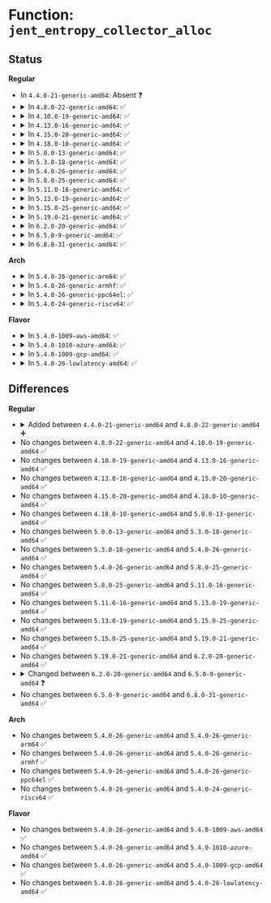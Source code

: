 # Function: <code>jent_entropy_collector_alloc</code>

## Status
<b>Regular</b>
<ul>
<li>
In <code>4.4.0-21-generic-amd64</code>: Absent ❓
</li>
<li>
<details>
<summary>In <code>4.8.0-22-generic-amd64</code>: ✅</summary>

```c
struct rand_data * jent_entropy_collector_alloc(unsigned int osr, unsigned int flags)
```

```json
{
  "name": "jent_entropy_collector_alloc",
  "collision_type": "Unique Global",
  "inline_type": "No",
  "funcs": [
    {
      "addr": 18446744071582971410,
      "name": "jent_entropy_collector_alloc",
      "external": true,
      "loc": "crypto/jitterentropy.c:614",
      "file": "crypto/jitterentropy.c",
      "inline": "seen, unknown",
      "caller_inline": [],
      "caller_func": [
        "crypto/jitterentropy-kcapi.c:jent_kcapi_init"
      ]
    }
  ],
  "symbols": [
    {
      "addr": 18446744071582971410,
      "name": "jent_entropy_collector_alloc",
      "section": ".text",
      "bind": "STB_GLOBAL",
      "size": 252
    }
  ]
}
```
</details>
</li>
<li>
<details>
<summary>In <code>4.10.0-19-generic-amd64</code>: ✅</summary>

```c
struct rand_data * jent_entropy_collector_alloc(unsigned int osr, unsigned int flags)
```

```json
{
  "name": "jent_entropy_collector_alloc",
  "collision_type": "Unique Global",
  "inline_type": "No",
  "funcs": [
    {
      "addr": 18446744071583075986,
      "name": "jent_entropy_collector_alloc",
      "external": true,
      "loc": "crypto/jitterentropy.c:614",
      "file": "crypto/jitterentropy.c",
      "inline": "seen, unknown",
      "caller_inline": [],
      "caller_func": [
        "crypto/jitterentropy-kcapi.c:jent_kcapi_init"
      ]
    }
  ],
  "symbols": [
    {
      "addr": 18446744071583075986,
      "name": "jent_entropy_collector_alloc",
      "section": ".text",
      "bind": "STB_GLOBAL",
      "size": 252
    }
  ]
}
```
</details>
</li>
<li>
<details>
<summary>In <code>4.13.0-16-generic-amd64</code>: ✅</summary>

```c
struct rand_data * jent_entropy_collector_alloc(unsigned int osr, unsigned int flags)
```

```json
{
  "name": "jent_entropy_collector_alloc",
  "collision_type": "Unique Global",
  "inline_type": "No",
  "funcs": [
    {
      "addr": 18446744071583130999,
      "name": "jent_entropy_collector_alloc",
      "external": true,
      "loc": "crypto/jitterentropy.c:614",
      "file": "crypto/jitterentropy.c",
      "inline": "seen, unknown",
      "caller_inline": [],
      "caller_func": [
        "crypto/jitterentropy-kcapi.c:jent_kcapi_init"
      ]
    }
  ],
  "symbols": [
    {
      "addr": 18446744071583130999,
      "name": "jent_entropy_collector_alloc",
      "section": ".text",
      "bind": "STB_GLOBAL",
      "size": 252
    }
  ]
}
```
</details>
</li>
<li>
<details>
<summary>In <code>4.15.0-20-generic-amd64</code>: ✅</summary>

```c
struct rand_data * jent_entropy_collector_alloc(unsigned int osr, unsigned int flags)
```

```json
{
  "name": "jent_entropy_collector_alloc",
  "collision_type": "Unique Global",
  "inline_type": "No",
  "funcs": [
    {
      "addr": 18446744071583305039,
      "name": "jent_entropy_collector_alloc",
      "external": true,
      "loc": "crypto/jitterentropy.c:614",
      "file": "crypto/jitterentropy.c",
      "inline": "seen, unknown",
      "caller_inline": [],
      "caller_func": [
        "crypto/jitterentropy-kcapi.c:jent_kcapi_init"
      ]
    }
  ],
  "symbols": [
    {
      "addr": 18446744071583305039,
      "name": "jent_entropy_collector_alloc",
      "section": ".text",
      "bind": "STB_GLOBAL",
      "size": 252
    }
  ]
}
```
</details>
</li>
<li>
<details>
<summary>In <code>4.18.0-10-generic-amd64</code>: ✅</summary>

```c
struct rand_data * jent_entropy_collector_alloc(unsigned int osr, unsigned int flags)
```

```json
{
  "name": "jent_entropy_collector_alloc",
  "collision_type": "Unique Global",
  "inline_type": "No",
  "funcs": [
    {
      "addr": 18446744071583513714,
      "name": "jent_entropy_collector_alloc",
      "external": true,
      "loc": "crypto/jitterentropy.c:614",
      "file": "crypto/jitterentropy.c",
      "inline": "seen, unknown",
      "caller_inline": [],
      "caller_func": [
        "crypto/jitterentropy-kcapi.c:jent_kcapi_init"
      ]
    }
  ],
  "symbols": [
    {
      "addr": 18446744071583513714,
      "name": "jent_entropy_collector_alloc",
      "section": ".text",
      "bind": "STB_GLOBAL",
      "size": 252
    }
  ]
}
```
</details>
</li>
<li>
<details>
<summary>In <code>5.0.0-13-generic-amd64</code>: ✅</summary>

```c
struct rand_data * jent_entropy_collector_alloc(unsigned int osr, unsigned int flags)
```

```json
{
  "name": "jent_entropy_collector_alloc",
  "collision_type": "Unique Global",
  "inline_type": "No",
  "funcs": [
    {
      "addr": 18446744071583635431,
      "name": "jent_entropy_collector_alloc",
      "external": true,
      "loc": "crypto/jitterentropy.c:614",
      "file": "crypto/jitterentropy.c",
      "inline": "seen, unknown",
      "caller_inline": [],
      "caller_func": [
        "crypto/jitterentropy-kcapi.c:jent_kcapi_init"
      ]
    }
  ],
  "symbols": [
    {
      "addr": 18446744071583635431,
      "name": "jent_entropy_collector_alloc",
      "section": ".text",
      "bind": "STB_GLOBAL",
      "size": 252
    }
  ]
}
```
</details>
</li>
<li>
<details>
<summary>In <code>5.3.0-18-generic-amd64</code>: ✅</summary>

```c
struct rand_data * jent_entropy_collector_alloc(unsigned int osr, unsigned int flags)
```

```json
{
  "name": "jent_entropy_collector_alloc",
  "collision_type": "Unique Global",
  "inline_type": "No",
  "funcs": [
    {
      "addr": 18446744071583821427,
      "name": "jent_entropy_collector_alloc",
      "external": true,
      "loc": "crypto/jitterentropy.c:475",
      "file": "crypto/jitterentropy.c",
      "inline": "seen, unknown",
      "caller_inline": [],
      "caller_func": [
        "crypto/jitterentropy-kcapi.c:jent_kcapi_init"
      ]
    }
  ],
  "symbols": [
    {
      "addr": 18446744071583821427,
      "name": "jent_entropy_collector_alloc",
      "section": ".text",
      "bind": "STB_GLOBAL",
      "size": 184
    }
  ]
}
```
</details>
</li>
<li>
<details>
<summary>In <code>5.4.0-26-generic-amd64</code>: ✅</summary>

```c
struct rand_data * jent_entropy_collector_alloc(unsigned int osr, unsigned int flags)
```

```json
{
  "name": "jent_entropy_collector_alloc",
  "collision_type": "Unique Global",
  "inline_type": "No",
  "funcs": [
    {
      "addr": 18446744071583923395,
      "name": "jent_entropy_collector_alloc",
      "external": true,
      "loc": "crypto/jitterentropy.c:475",
      "file": "crypto/jitterentropy.c",
      "inline": "seen, unknown",
      "caller_inline": [],
      "caller_func": [
        "crypto/jitterentropy-kcapi.c:jent_kcapi_init"
      ]
    }
  ],
  "symbols": [
    {
      "addr": 18446744071583923395,
      "name": "jent_entropy_collector_alloc",
      "section": ".text",
      "bind": "STB_GLOBAL",
      "size": 184
    }
  ]
}
```
</details>
</li>
<li>
<details>
<summary>In <code>5.8.0-25-generic-amd64</code>: ✅</summary>

```c
struct rand_data * jent_entropy_collector_alloc(unsigned int osr, unsigned int flags)
```

```json
{
  "name": "jent_entropy_collector_alloc",
  "collision_type": "Unique Global",
  "inline_type": "No",
  "funcs": [
    {
      "addr": 18446744071584314199,
      "name": "jent_entropy_collector_alloc",
      "external": true,
      "loc": "crypto/jitterentropy.c:657",
      "file": "crypto/jitterentropy.c",
      "inline": "seen, unknown",
      "caller_inline": [],
      "caller_func": [
        "crypto/jitterentropy-kcapi.c:jent_kcapi_init"
      ]
    }
  ],
  "symbols": [
    {
      "addr": 18446744071584314199,
      "name": "jent_entropy_collector_alloc",
      "section": ".text",
      "bind": "STB_GLOBAL",
      "size": 184
    }
  ]
}
```
</details>
</li>
<li>
<details>
<summary>In <code>5.11.0-16-generic-amd64</code>: ✅</summary>

```c
struct rand_data * jent_entropy_collector_alloc(unsigned int osr, unsigned int flags)
```

```json
{
  "name": "jent_entropy_collector_alloc",
  "collision_type": "Unique Global",
  "inline_type": "No",
  "funcs": [
    {
      "addr": 18446744071584432690,
      "name": "jent_entropy_collector_alloc",
      "external": true,
      "loc": "crypto/jitterentropy.c:657",
      "file": "crypto/jitterentropy.c",
      "inline": "seen, unknown",
      "caller_inline": [],
      "caller_func": [
        "crypto/jitterentropy-kcapi.c:jent_kcapi_init"
      ]
    }
  ],
  "symbols": [
    {
      "addr": 18446744071584432690,
      "name": "jent_entropy_collector_alloc",
      "section": ".text",
      "bind": "STB_GLOBAL",
      "size": 184
    }
  ]
}
```
</details>
</li>
<li>
<details>
<summary>In <code>5.13.0-19-generic-amd64</code>: ✅</summary>

```c
struct rand_data * jent_entropy_collector_alloc(unsigned int osr, unsigned int flags)
```

```json
{
  "name": "jent_entropy_collector_alloc",
  "collision_type": "Unique Global",
  "inline_type": "No",
  "funcs": [
    {
      "addr": 18446744071584467377,
      "name": "jent_entropy_collector_alloc",
      "external": true,
      "loc": "crypto/jitterentropy.c:657",
      "file": "crypto/jitterentropy.c",
      "inline": "seen, unknown",
      "caller_inline": [],
      "caller_func": [
        "crypto/jitterentropy-kcapi.c:jent_kcapi_init"
      ]
    }
  ],
  "symbols": [
    {
      "addr": 18446744071584467377,
      "name": "jent_entropy_collector_alloc",
      "section": ".text",
      "bind": "STB_GLOBAL",
      "size": 184
    }
  ]
}
```
</details>
</li>
<li>
<details>
<summary>In <code>5.15.0-25-generic-amd64</code>: ✅</summary>

```c
struct rand_data * jent_entropy_collector_alloc(unsigned int osr, unsigned int flags)
```

```json
{
  "name": "jent_entropy_collector_alloc",
  "collision_type": "Unique Global",
  "inline_type": "No",
  "funcs": [
    {
      "addr": 18446744071584865498,
      "name": "jent_entropy_collector_alloc",
      "external": true,
      "loc": "crypto/jitterentropy.c:656",
      "file": "crypto/jitterentropy.c",
      "inline": "seen, unknown",
      "caller_inline": [],
      "caller_func": [
        "crypto/jitterentropy-kcapi.c:jent_kcapi_init"
      ]
    }
  ],
  "symbols": [
    {
      "addr": 18446744071584865498,
      "name": "jent_entropy_collector_alloc",
      "section": ".text",
      "bind": "STB_GLOBAL",
      "size": 184
    }
  ]
}
```
</details>
</li>
<li>
<details>
<summary>In <code>5.19.0-21-generic-amd64</code>: ✅</summary>

```c
struct rand_data * jent_entropy_collector_alloc(unsigned int osr, unsigned int flags)
```

```json
{
  "name": "jent_entropy_collector_alloc",
  "collision_type": "Unique Global",
  "inline_type": "No",
  "funcs": [
    {
      "addr": 18446744071585560646,
      "name": "jent_entropy_collector_alloc",
      "external": true,
      "loc": "crypto/jitterentropy.c:671",
      "file": "crypto/jitterentropy.c",
      "inline": "seen, unknown",
      "caller_inline": [],
      "caller_func": [
        "crypto/jitterentropy-kcapi.c:jent_kcapi_init"
      ]
    }
  ],
  "symbols": [
    {
      "addr": 18446744071585560646,
      "name": "jent_entropy_collector_alloc",
      "section": ".text",
      "bind": "STB_GLOBAL",
      "size": 202
    }
  ]
}
```
</details>
</li>
<li>
<details>
<summary>In <code>6.2.0-20-generic-amd64</code>: ✅</summary>

```c
struct rand_data * jent_entropy_collector_alloc(unsigned int osr, unsigned int flags)
```

```json
{
  "name": "jent_entropy_collector_alloc",
  "collision_type": "Unique Global",
  "inline_type": "No",
  "funcs": [
    {
      "addr": 18446744071586323936,
      "name": "jent_entropy_collector_alloc",
      "external": true,
      "loc": "crypto/jitterentropy.c:671",
      "file": "crypto/jitterentropy.c",
      "inline": "seen, unknown",
      "caller_inline": [],
      "caller_func": [
        "crypto/jitterentropy-kcapi.c:jent_kcapi_init"
      ]
    }
  ],
  "symbols": [
    {
      "addr": 18446744071586323936,
      "name": "jent_entropy_collector_alloc",
      "section": ".text",
      "bind": "STB_GLOBAL",
      "size": 202
    }
  ]
}
```
</details>
</li>
<li>
<details>
<summary>In <code>6.5.0-9-generic-amd64</code>: ✅</summary>

```c
struct rand_data * jent_entropy_collector_alloc(unsigned int osr, unsigned int flags, void * hash_state)
```

```json
{
  "name": "jent_entropy_collector_alloc",
  "collision_type": "Unique Global",
  "inline_type": "No",
  "funcs": [
    {
      "addr": 18446744071586567728,
      "name": "jent_entropy_collector_alloc",
      "external": true,
      "loc": "crypto/jitterentropy.c:577",
      "file": "crypto/jitterentropy.c",
      "inline": "seen, unknown",
      "caller_inline": [],
      "caller_func": [
        "crypto/jitterentropy-kcapi.c:jent_kcapi_init"
      ]
    }
  ],
  "symbols": [
    {
      "addr": 18446744071586567728,
      "name": "jent_entropy_collector_alloc",
      "section": ".text",
      "bind": "STB_GLOBAL",
      "size": 217
    }
  ]
}
```
</details>
</li>
<li>
<details>
<summary>In <code>6.8.0-31-generic-amd64</code>: ✅</summary>

```c
struct rand_data * jent_entropy_collector_alloc(unsigned int osr, unsigned int flags, void * hash_state)
```

```json
{
  "name": "jent_entropy_collector_alloc",
  "collision_type": "Unique Global",
  "inline_type": "No",
  "funcs": [
    {
      "addr": 18446744071586837824,
      "name": "jent_entropy_collector_alloc",
      "external": true,
      "loc": "crypto/jitterentropy.c:659",
      "file": "crypto/jitterentropy.c",
      "inline": "seen, unknown",
      "caller_inline": [],
      "caller_func": [
        "crypto/jitterentropy-kcapi.c:jent_kcapi_init"
      ]
    }
  ],
  "symbols": [
    {
      "addr": 18446744071586837824,
      "name": "jent_entropy_collector_alloc",
      "section": ".text",
      "bind": "STB_GLOBAL",
      "size": 244
    }
  ]
}
```
</details>
</li>
</ul>
<b>Arch</b>
<ul>
<li>
<details>
<summary>In <code>5.4.0-26-generic-arm64</code>: ✅</summary>

```c
struct rand_data * jent_entropy_collector_alloc(unsigned int osr, unsigned int flags)
```

```json
{
  "name": "jent_entropy_collector_alloc",
  "collision_type": "Unique Global",
  "inline_type": "No",
  "funcs": [
    {
      "addr": 18446603336495741092,
      "name": "jent_entropy_collector_alloc",
      "external": true,
      "loc": "crypto/jitterentropy.c:475",
      "file": "crypto/jitterentropy.c",
      "inline": "seen, unknown",
      "caller_inline": [],
      "caller_func": [
        "crypto/jitterentropy-kcapi.c:jent_kcapi_init"
      ]
    }
  ],
  "symbols": [
    {
      "addr": 18446603336495741092,
      "name": "jent_entropy_collector_alloc",
      "section": ".text",
      "bind": "STB_GLOBAL",
      "size": 216
    }
  ]
}
```
</details>
</li>
<li>
<details>
<summary>In <code>5.4.0-26-generic-armhf</code>: ✅</summary>

```c
struct rand_data * jent_entropy_collector_alloc(unsigned int osr, unsigned int flags)
```

```json
{
  "name": "jent_entropy_collector_alloc",
  "collision_type": "Unique Global",
  "inline_type": "No",
  "funcs": [
    {
      "addr": 3229094932,
      "name": "jent_entropy_collector_alloc",
      "external": true,
      "loc": "crypto/jitterentropy.c:475",
      "file": "crypto/jitterentropy.c",
      "inline": "seen, unknown",
      "caller_inline": [],
      "caller_func": [
        "crypto/jitterentropy-kcapi.c:jent_kcapi_init"
      ]
    }
  ],
  "symbols": [
    {
      "addr": 3229094932,
      "name": "jent_entropy_collector_alloc",
      "section": ".text",
      "bind": "STB_GLOBAL",
      "size": 224
    }
  ]
}
```
</details>
</li>
<li>
<details>
<summary>In <code>5.4.0-26-generic-ppc64el</code>: ✅</summary>

```c
struct rand_data * jent_entropy_collector_alloc(unsigned int osr, unsigned int flags)
```

```json
{
  "name": "jent_entropy_collector_alloc",
  "collision_type": "Unique Global",
  "inline_type": "No",
  "funcs": [
    {
      "addr": 13835058055289900324,
      "name": "jent_entropy_collector_alloc",
      "external": true,
      "loc": "crypto/jitterentropy.c:475",
      "file": "crypto/jitterentropy.c",
      "inline": "seen, unknown",
      "caller_inline": [],
      "caller_func": [
        "crypto/jitterentropy-kcapi.c:jent_kcapi_init"
      ]
    }
  ],
  "symbols": [
    {
      "addr": 13835058055289900324,
      "name": "jent_entropy_collector_alloc",
      "section": ".text",
      "bind": "STB_GLOBAL",
      "size": 276
    }
  ]
}
```
</details>
</li>
<li>
<details>
<summary>In <code>5.4.0-24-generic-riscv64</code>: ✅</summary>

```c
struct rand_data * jent_entropy_collector_alloc(unsigned int osr, unsigned int flags)
```

```json
{
  "name": "jent_entropy_collector_alloc",
  "collision_type": "Unique Global",
  "inline_type": "No",
  "funcs": [
    {
      "addr": 18446743936274890420,
      "name": "jent_entropy_collector_alloc",
      "external": true,
      "loc": "crypto/jitterentropy.c:475",
      "file": "crypto/jitterentropy.c",
      "inline": "seen, unknown",
      "caller_inline": [],
      "caller_func": [
        "crypto/jitterentropy-kcapi.c:jent_kcapi_init"
      ]
    }
  ],
  "symbols": [
    {
      "addr": 18446743936274890420,
      "name": "jent_entropy_collector_alloc",
      "section": ".text",
      "bind": "STB_GLOBAL",
      "size": 196
    }
  ]
}
```
</details>
</li>
</ul>
<b>Flavor</b>
<ul>
<li>
<details>
<summary>In <code>5.4.0-1009-aws-amd64</code>: ✅</summary>

```c
struct rand_data * jent_entropy_collector_alloc(unsigned int osr, unsigned int flags)
```

```json
{
  "name": "jent_entropy_collector_alloc",
  "collision_type": "Unique Global",
  "inline_type": "No",
  "funcs": [
    {
      "addr": 18446744071583892131,
      "name": "jent_entropy_collector_alloc",
      "external": true,
      "loc": "crypto/jitterentropy.c:475",
      "file": "crypto/jitterentropy.c",
      "inline": "seen, unknown",
      "caller_inline": [],
      "caller_func": [
        "crypto/jitterentropy-kcapi.c:jent_kcapi_init"
      ]
    }
  ],
  "symbols": [
    {
      "addr": 18446744071583892131,
      "name": "jent_entropy_collector_alloc",
      "section": ".text",
      "bind": "STB_GLOBAL",
      "size": 184
    }
  ]
}
```
</details>
</li>
<li>
<details>
<summary>In <code>5.4.0-1010-azure-amd64</code>: ✅</summary>

```c
struct rand_data * jent_entropy_collector_alloc(unsigned int osr, unsigned int flags)
```

```json
{
  "name": "jent_entropy_collector_alloc",
  "collision_type": "Unique Global",
  "inline_type": "No",
  "funcs": [
    {
      "addr": 18446744071583829187,
      "name": "jent_entropy_collector_alloc",
      "external": true,
      "loc": "crypto/jitterentropy.c:475",
      "file": "crypto/jitterentropy.c",
      "inline": "seen, unknown",
      "caller_inline": [],
      "caller_func": [
        "crypto/jitterentropy-kcapi.c:jent_kcapi_init"
      ]
    }
  ],
  "symbols": [
    {
      "addr": 18446744071583829187,
      "name": "jent_entropy_collector_alloc",
      "section": ".text",
      "bind": "STB_GLOBAL",
      "size": 184
    }
  ]
}
```
</details>
</li>
<li>
<details>
<summary>In <code>5.4.0-1009-gcp-amd64</code>: ✅</summary>

```c
struct rand_data * jent_entropy_collector_alloc(unsigned int osr, unsigned int flags)
```

```json
{
  "name": "jent_entropy_collector_alloc",
  "collision_type": "Unique Global",
  "inline_type": "No",
  "funcs": [
    {
      "addr": 18446744071583875891,
      "name": "jent_entropy_collector_alloc",
      "external": true,
      "loc": "crypto/jitterentropy.c:475",
      "file": "crypto/jitterentropy.c",
      "inline": "seen, unknown",
      "caller_inline": [],
      "caller_func": [
        "crypto/jitterentropy-kcapi.c:jent_kcapi_init"
      ]
    }
  ],
  "symbols": [
    {
      "addr": 18446744071583875891,
      "name": "jent_entropy_collector_alloc",
      "section": ".text",
      "bind": "STB_GLOBAL",
      "size": 184
    }
  ]
}
```
</details>
</li>
<li>
<details>
<summary>In <code>5.4.0-26-lowlatency-amd64</code>: ✅</summary>

```c
struct rand_data * jent_entropy_collector_alloc(unsigned int osr, unsigned int flags)
```

```json
{
  "name": "jent_entropy_collector_alloc",
  "collision_type": "Unique Global",
  "inline_type": "No",
  "funcs": [
    {
      "addr": 18446744071583976963,
      "name": "jent_entropy_collector_alloc",
      "external": true,
      "loc": "crypto/jitterentropy.c:475",
      "file": "crypto/jitterentropy.c",
      "inline": "seen, unknown",
      "caller_inline": [],
      "caller_func": [
        "crypto/jitterentropy-kcapi.c:jent_kcapi_init"
      ]
    }
  ],
  "symbols": [
    {
      "addr": 18446744071583976963,
      "name": "jent_entropy_collector_alloc",
      "section": ".text",
      "bind": "STB_GLOBAL",
      "size": 184
    }
  ]
}
```
</details>
</li>
</ul>

## Differences
<b>Regular</b>
<ul>
<li>
<details>
<summary>Added between <code>4.4.0-21-generic-amd64</code> and <code>4.8.0-22-generic-amd64</code> ➕</summary>

```c
struct rand_data * jent_entropy_collector_alloc(unsigned int osr, unsigned int flags)
```
</details>
</li>
<li>
No changes between <code>4.8.0-22-generic-amd64</code> and <code>4.10.0-19-generic-amd64</code> ✅
</li>
<li>
No changes between <code>4.10.0-19-generic-amd64</code> and <code>4.13.0-16-generic-amd64</code> ✅
</li>
<li>
No changes between <code>4.13.0-16-generic-amd64</code> and <code>4.15.0-20-generic-amd64</code> ✅
</li>
<li>
No changes between <code>4.15.0-20-generic-amd64</code> and <code>4.18.0-10-generic-amd64</code> ✅
</li>
<li>
No changes between <code>4.18.0-10-generic-amd64</code> and <code>5.0.0-13-generic-amd64</code> ✅
</li>
<li>
No changes between <code>5.0.0-13-generic-amd64</code> and <code>5.3.0-18-generic-amd64</code> ✅
</li>
<li>
No changes between <code>5.3.0-18-generic-amd64</code> and <code>5.4.0-26-generic-amd64</code> ✅
</li>
<li>
No changes between <code>5.4.0-26-generic-amd64</code> and <code>5.8.0-25-generic-amd64</code> ✅
</li>
<li>
No changes between <code>5.8.0-25-generic-amd64</code> and <code>5.11.0-16-generic-amd64</code> ✅
</li>
<li>
No changes between <code>5.11.0-16-generic-amd64</code> and <code>5.13.0-19-generic-amd64</code> ✅
</li>
<li>
No changes between <code>5.13.0-19-generic-amd64</code> and <code>5.15.0-25-generic-amd64</code> ✅
</li>
<li>
No changes between <code>5.15.0-25-generic-amd64</code> and <code>5.19.0-21-generic-amd64</code> ✅
</li>
<li>
No changes between <code>5.19.0-21-generic-amd64</code> and <code>6.2.0-20-generic-amd64</code> ✅
</li>
<li>
<details>
<summary>Changed between <code>6.2.0-20-generic-amd64</code> and <code>6.5.0-9-generic-amd64</code> ❓</summary>
<ul>
<li>
<b>Param added. </b>
<code>void * hash_state</code>
</li>
</ul>
</details>
</li>
<li>
No changes between <code>6.5.0-9-generic-amd64</code> and <code>6.8.0-31-generic-amd64</code> ✅
</li>
</ul>
<b>Arch</b>
<ul>
<li>
No changes between <code>5.4.0-26-generic-amd64</code> and <code>5.4.0-26-generic-arm64</code> ✅
</li>
<li>
No changes between <code>5.4.0-26-generic-amd64</code> and <code>5.4.0-26-generic-armhf</code> ✅
</li>
<li>
No changes between <code>5.4.0-26-generic-amd64</code> and <code>5.4.0-26-generic-ppc64el</code> ✅
</li>
<li>
No changes between <code>5.4.0-26-generic-amd64</code> and <code>5.4.0-24-generic-riscv64</code> ✅
</li>
</ul>
<b>Flavor</b>
<ul>
<li>
No changes between <code>5.4.0-26-generic-amd64</code> and <code>5.4.0-1009-aws-amd64</code> ✅
</li>
<li>
No changes between <code>5.4.0-26-generic-amd64</code> and <code>5.4.0-1010-azure-amd64</code> ✅
</li>
<li>
No changes between <code>5.4.0-26-generic-amd64</code> and <code>5.4.0-1009-gcp-amd64</code> ✅
</li>
<li>
No changes between <code>5.4.0-26-generic-amd64</code> and <code>5.4.0-26-lowlatency-amd64</code> ✅
</li>
</ul>
